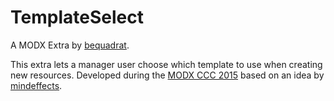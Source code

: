 # TemplateSelect

A MODX Extra by [bequadrat](http://www.bequadrat.de).

This extra lets a manager user choose which template to use when creating new resources. Developed during the [MODX CCC
2015](https://github.com/modx-ccc-2015) based on an idea by [mindeffects](https://github.com/modx-ccc-2015/whishlist/issues/54).
